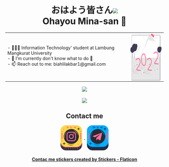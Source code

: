 <h1 align="center">おはよう皆さん<img src="https://raw.githubusercontent.com/MartinHeinz/MartinHeinz/master/wave.gif" width="30px"><br>
Ohayou Mina-san 🥷
</h1>
<div align="center">
  <table>
    <tr>
      <td border="0px">
- 👨🏻‍🎓 Information Technology' student at Lambung Mangkurat University<br>
- 🌱 I’m currently don't know what to do 🍭<br>
- 📫 Reach out to me:  biahlilakbar1@gmail.com<br>
      </td>
      <td>
        <img align="center" src="./Year.svg" width="150px" height="150px" />
      </td>
    </tr>
  </table>
<a href="https://github.com/biahlil">
  <img align="center" src="https://github-readme-stats.vercel.app/api?username=biahlil&show_icons=true&theme=dracula" />
</a>
  <br>
  <br>
<a href="https://github.com/biahlil">
  <img align="center" src="https://github-readme-stats.vercel.app/api/top-langs/?username=biahlil&theme=dracula" />
</a>
  <br>
  <h2 align="center">Contact me</h2>
<a href="https://www.instagram.com/biahlilakbar/">
  <img align="center" src="./instagram.png" width="80px" />
</a>
<a href="https://t.me/biahlil">
  <img align="center" src="./telegram.png" width="80px" />
</a>
 <br>
<a href="https://www.flaticon.com/stickers-pack/social-media-507" title="Social Media stickers" align="center"><h4>Contac me stickers created by Stickers - Flaticon</h4></a>
  
 </div>
